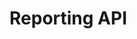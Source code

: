 # Reporting API

<!-- Meta (to be deleted)
Purpose:

Audience: 

Expected Result: 

Notes: 

What's missing? (stuff in my list that was not in when I wrote the 1st draft)
-->
